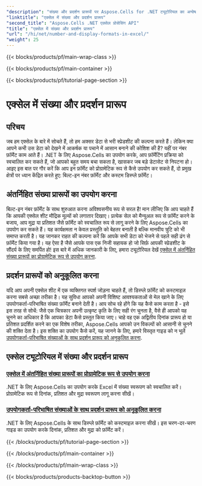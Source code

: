 ```yaml
---
"description": "संख्या और प्रदर्शन प्रारूपों पर Aspose.Cells for .NET ट्यूटोरियल का अन्वेषण करें, जिसमें Excel स्वचालन के लिए अंतर्निहित और कस्टम स्वरूपण विकल्प शामिल हैं।"
"linktitle": "एक्सेल में संख्या और प्रदर्शन प्रारूप"
"second_title": "Aspose.Cells .NET एक्सेल प्रोसेसिंग API"
"title": "एक्सेल में संख्या और प्रदर्शन प्रारूप"
"url": "/hi/net/number-and-display-formats-in-excel/"
"weight": 25
---
```


{{< blocks/products/pf/main-wrap-class >}}

{{< blocks/products/pf/main-container >}}

{{< blocks/products/pf/tutorial-page-section >}}

# एक्सेल में संख्या और प्रदर्शन प्रारूप

## परिचय

जब हम एक्सेल के बारे में सोचते हैं, तो हम अक्सर डेटा से भरी स्प्रेडशीट की कल्पना करते हैं। लेकिन क्या आपने कभी उस डेटा को देखने में आकर्षक या पचाने में आसान बनाने की कोशिश की है? यहीं पर नंबर फ़ॉर्मेट काम आते हैं। .NET के लिए Aspose.Cells का उपयोग करके, आप फ़ॉर्मेटिंग प्रक्रिया को स्वचालित कर सकते हैं, जो आपको बहुत समय बचा सकता है, खासकर जब बड़े डेटासेट से निपटना हो। आइए इस बात पर गौर करें कि आप इन फ़ॉर्मेट को प्रोग्रामेटिक रूप से कैसे उपयोग कर सकते हैं, दो प्रमुख क्षेत्रों पर ध्यान केंद्रित करते हुए: बिल्ट-इन नंबर फ़ॉर्मेट और कस्टम डिस्प्ले फ़ॉर्मेट।

## अंतर्निहित संख्या प्रारूपों का उपयोग करना

बिल्ट-इन नंबर फ़ॉर्मेट के साथ शुरुआत करना अविश्वसनीय रूप से सरल है! मान लीजिए कि आप चाहते हैं कि आपकी एक्सेल शीट मौद्रिक मूल्यों को लगातार दिखाए। प्रत्येक सेल को मैन्युअल रूप से फ़ॉर्मेट करने के बजाय, आप मुद्रा या प्रतिशत जैसे फ़ॉर्मेट को स्वचालित रूप से लागू करने के लिए Aspose.Cells का उपयोग कर सकते हैं। यह कार्यक्षमता न केवल प्रस्तुति को बेहतर बनाती है बल्कि मानवीय त्रुटि को भी समाप्त करती है। यह जानकर राहत की कल्पना करें कि आपके सभी डेटा को भेजने से पहले सही ढंग से फ़ॉर्मेट किया गया है। यह ऐसा है जैसे आपके पास एक निजी सहायक हो जो सिर्फ़ आपकी स्प्रेडशीट के सौंदर्य के लिए समर्पित हो! इस बारे में अधिक जानकारी के लिए, हमारा ट्यूटोरियल देखें [एक्सेल में अंतर्निहित संख्या प्रारूपों का प्रोग्रामेटिक रूप से उपयोग करना](./using-built-in-number-formats/).

## प्रदर्शन प्रारूपों को अनुकूलित करना

यदि आप अपनी एक्सेल शीट में एक व्यक्तिगत स्पर्श जोड़ना चाहते हैं, तो डिस्प्ले फ़ॉर्मेट को कस्टमाइज़ करना सबसे अच्छा तरीका है। यह सुविधा आपको अपनी विशिष्ट आवश्यकताओं से मेल खाने के लिए उपयोगकर्ता-परिभाषित संख्या फ़ॉर्मेट बनाने देती है। आप सोच रहे होंगे कि यह कैसे काम करता है - इसे इस तरह से सोचें: जैसे एक चित्रकार अपनी उत्कृष्ट कृति के लिए सही रंग चुनता है, वैसे ही आपको यह चुनने का अधिकार है कि आपका डेटा कैसे प्रस्तुत किया जाए। चाहे वह एक अद्वितीय दिनांक प्रारूप हो या प्रतिशत प्रदर्शित करने का एक विशेष तरीका, Aspose.Cells आपको उन विकल्पों को आसानी से चुनने की शक्ति देता है। इस शक्ति का उपयोग कैसे करें, यह जानने के लिए, हमारे विस्तृत गाइड को न भूलें [उपयोगकर्ता-परिभाषित संख्याओं के साथ प्रदर्शन प्रारूप को अनुकूलित करना](./customizing-display-formats-with-user-defined-numbers/).

## एक्सेल ट्यूटोरियल में संख्या और प्रदर्शन प्रारूप
### [एक्सेल में अंतर्निहित संख्या प्रारूपों का प्रोग्रामेटिक रूप से उपयोग करना](./using-built-in-number-formats/)
.NET के लिए Aspose.Cells का उपयोग करके Excel में संख्या स्वरूपण को स्वचालित करें। प्रोग्रामेटिक रूप से दिनांक, प्रतिशत और मुद्रा स्वरूपण लागू करना सीखें।
### [उपयोगकर्ता-परिभाषित संख्याओं के साथ प्रदर्शन प्रारूप को अनुकूलित करना](./customizing-display-formats-with-user-defined-numbers/)
.NET के लिए Aspose.Cells के साथ डिस्प्ले फ़ॉर्मेट को कस्टमाइज़ करना सीखें। इस चरण-दर-चरण गाइड का उपयोग करके दिनांक, प्रतिशत और मुद्रा को फ़ॉर्मेट करें।

{{< /blocks/products/pf/tutorial-page-section >}}

{{< /blocks/products/pf/main-container >}}

{{< /blocks/products/pf/main-wrap-class >}}

{{< blocks/products/products-backtop-button >}}